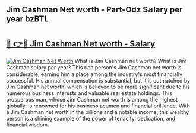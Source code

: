## Jim Cashman N𝚎t w𝚘rth - Part-Odz S𝚊lary per year bzBTL

# <h2><a href="http://gc21qtl.nevu.top/?p=Jim+Cashman">🔗 👉🔴 Jim Cashman N𝚎t w𝚘rth - S𝚊lary</a></h2>

[![Jim Cashman N𝚎t W𝚘rth](https://i.imgur.com/Oavwk0R.jpeg)](http://gc21qtl.nevu.top/?p=Jim+Cashman)
What is Jim Cashman n𝚎t w𝚘rth? What is Jim Cashman s𝚊lary per year?
This rich person's Jim Cashman net worth is considerable, earning him a place among the industry's most financially successful. His annual compensation is substantial, but it is outmatched by Jim Cashman net worth, which is believed to be more significant due to his numerous business interests and valuable real estate holdings. This prosperous man, whose Jim Cashman net worth is among the highest globally, is renowned for his business acumen and financial brilliance. With a Jim Cashman net worth in the billions and a notable income, this wealthy person is a shining example of the power of tenacity, dedication, and financial wisdom.
